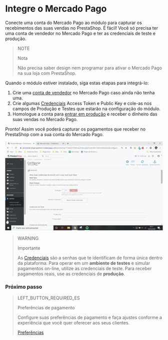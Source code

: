 # Integre o Mercado Pago


Conecte uma conta do Mercado Pago ao módulo para capturar os recebimentos das suas vendas no PrestaShop.  É fácil! Você só precisa ter uma conta de vendedor no Mercado Pago e ter as credenciais de teste e produção.

> NOTE
>
> Nota
>
> Não precisa saber design nem programar para ativar o Mercado Pago na sua loja com PrestaShop. 

Quando o módulo estiver instalado, siga estas etapas para integrá-lo:

1. Crie uma [conta de vendedor](https://www.mercadopago.com.br/registration-company?confirmation_url=https%3A%2F%2Fwww.mercadopago.com.br%2Fcomo-cobrar) no Mercado Pago caso ainda não tenha uma.
2. Crie algumas [Credenciais](https://www.mercadopago[FAKER][URL][DOMAIN]/developers/pt/guides/resources/credentials) Access Token e Public Key e cole-as nos campos de Produção e Testes que estarão na configuração do módulo.
3. Homologue a conta para [entrar em produção](https://www.mercadopago[FAKER][URL][DOMAIN]/developers/pt/guides/online-payments/checkout-api/goto-production) e receber o dinheiro das suas vendas no Mercado Pago.

Pronto! Assim você poderá capturar os pagamentos que receber no PrestaShop com a sua conta do Mercado Pago.

![Fluxo de credenciais](/images/prestashop/integration_pt.gif)

> WARNING
>
> Importante
>
> As [Credenciais](https://www.mercadopago[FAKER][URL][DOMAIN]/developers/pt/guides/resources/credentials) são a senhas que te identificam de forma única dentro da plataforma. Para operar em um **ambiente de testes** e simular pagamentos on-line, utilize as credenciais de teste. Para receber pagamentos reais, use as credenciais de **produção**.

### Próximo passo

> LEFT_BUTTON_REQUIRED_ES
>
> Preferências de pagamento
>
> Configure suas preferências de pagamento e faça ajustes conforme a experiência que você quer oferecer aos seus clientes.
>
>
> [Preferências](https://www.mercadopago[FAKER][URL][DOMAIN]/developers/pt/guides/plugins/prestashop/preferences)